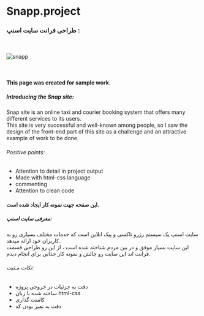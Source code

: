 # Snapp.project


### طراحی فرانت سایت اسنپ :
<br><br>
![snapp](https://github.com/mikaela4518/Snapp.project/assets/143528080/c8699147-3fc9-42fa-b09a-2b138ceb22e1)

<br>

#### This page was created for sample work. <br>
##### Introducing the Snap site:
<p>Snap site is an online taxi and courier booking system that offers many different services to its users. <br>
This site is very successful and well-known among people, so I saw the design of the front-end part of this site as a challenge and an attractive example of work to be done. </p>

###### Positive points:
- Attention to detail in project output
- Made with html-css language
- commenting
- Attention to clean code


#### این صفحه جهت نمونه کار ایجاد شده است.<br>
##### معرفی سایت اسنپ:
<p> سایت اسنپ یک سیستم رزرو تاکسی و پیک انلاین است که خدمات مختلف بسیاری رو به کاربران خود ارائه میدهد. <br>
این سایت بسیار موفق و در بین مردم شناخته شده است ، از این رو طراحی قسمت فرانت اند این سایت رو چالش و نمونه کار جذابی برای انجام دیدم. </p>

###### نکات مـثبت:
- دقت به جزئیات در خروجی پروژه 
- ساخته شده با زبان html-css
- کامنت گذاری
- دقت به تمیز بودن کد 
  

